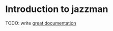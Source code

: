 # Introduction to jazzman

TODO: write [great documentation](http://jacobian.org/writing/great-documentation/what-to-write/)
